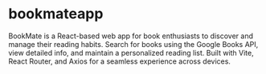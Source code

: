 # bookmateapp
BookMate is a React-based web app for book enthusiasts to discover and manage their reading habits. Search for books using the Google Books API, view detailed info, and maintain a personalized reading list. Built with Vite, React Router, and Axios for a seamless experience across devices.
